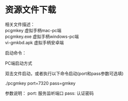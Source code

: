 # 资源文件下载
相关文件描述：  
pcgmkey 虚拟手柄mac-pc端  
pcgmkey.exe 虚拟手柄windows-pc端  
vi-gmkbd.apk 虚拟手柄安卓端  

启动命令：

PC端启动方式

双击文件启动，或者执行以下命令启动(port和pass参数可选填)

./pcgmkey port=7320 pass=gmkey

参数说明： port: 服务监听端口 pass: 认证密码
